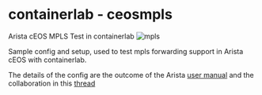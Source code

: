 # containerlab - ceosmpls
Arista cEOS MPLS Test in containerlab
![mpls](https://user-images.githubusercontent.com/101124549/159444612-76f738de-f1e3-4e82-a45d-eb04d6898d58.png)

Sample config and setup, used to test mpls forwarding support in Arista cEOS with containerlab.

The details of the config are the outcome of the Arista [user manual](https://www.arista.com/en/um-eos) and the collaboration in this [thread](https://github.com/srl-labs/containerlab/discussions/807)

